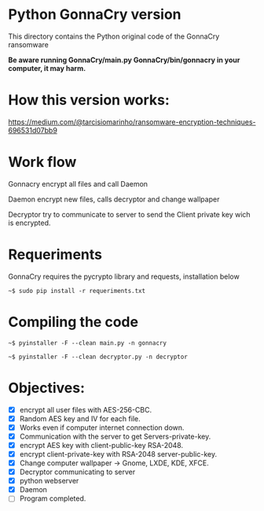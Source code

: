 # Python GonnaCry version

This directory contains the Python original code of the GonnaCry ransomware

**Be aware running GonnaCry/main.py GonnaCry/bin/gonnacry in your computer, it may harm.**

# How this version works:

https://medium.com/@tarcisiomarinho/ransomware-encryption-techniques-696531d07bb9

# Work flow

Gonnacry encrypt all files and call Daemon

Daemon encrypt new files, calls decryptor and change wallpaper

Decryptor try to communicate to server to send the Client private key wich is encrypted.

# Requeriments 

GonnaCry requires the pycrypto library and requests, installation below

    ~$ sudo pip install -r requeriments.txt

# Compiling the code

    ~$ pyinstaller -F --clean main.py -n gonnacry

    ~$ pyinstaller -F --clean decryptor.py -n decryptor


# Objectives:
- [x] encrypt all user files with AES-256-CBC.
- [x] Random AES key and IV for each file.
- [x] Works even if computer internet connection down.
- [x] Communication with the server to get Servers-private-key.
- [x] encrypt AES key with client-public-key RSA-2048.
- [x] encrypt client-private-key with RSA-2048 server-public-key.
- [x] Change computer wallpaper -> Gnome, LXDE, KDE, XFCE.
- [x] Decryptor communicating to server
- [x] python webserver
- [x] Daemon
- [ ] Program completed.
